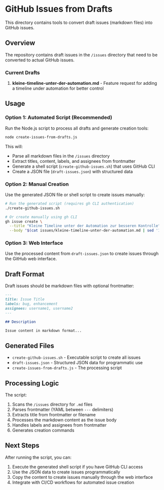 # GitHub Issues from Drafts

This directory contains tools to convert draft issues (markdown files) into GitHub issues.

## Overview

The repository contains draft issues in the `/issues` directory that need to be converted to actual GitHub issues.

### Current Drafts

1. **kleine-timeline-unter-der-automation.md** - Feature request for adding a timeline under automation for better control

## Usage

### Option 1: Automated Script (Recommended)

Run the Node.js script to process all drafts and generate creation tools:

```bash
node create-issues-from-drafts.js
```

This will:
- Parse all markdown files in the `/issues` directory
- Extract titles, content, labels, and assignees from frontmatter
- Generate a shell script (`create-github-issues.sh`) that uses GitHub CLI
- Create a JSON file (`draft-issues.json`) with structured data

### Option 2: Manual Creation

Use the generated JSON file or shell script to create issues manually:

```bash
# Run the generated script (requires gh CLI authentication)
./create-github-issues.sh

# Or create manually using gh CLI
gh issue create \
  --title "Kleine Timeline unter der Automation zur besseren Kontrolle" \
  --body "$(cat issues/kleine-timeline-unter-der-automation.md | sed '1,3d')"
```

### Option 3: Web Interface

Use the processed content from `draft-issues.json` to create issues through the GitHub web interface.

## Draft Format

Draft issues should be markdown files with optional frontmatter:

```markdown
---
title: Issue Title
labels: bug, enhancement
assignees: username1, username2
---

## Description

Issue content in markdown format...
```

## Generated Files

- `create-github-issues.sh` - Executable script to create all issues
- `draft-issues.json` - Structured JSON data for programmatic use
- `create-issues-from-drafts.js` - The processing script

## Processing Logic

The script:
1. Scans the `/issues` directory for `.md` files
2. Parses frontmatter (YAML between `---` delimiters)
3. Extracts title from frontmatter or filename
4. Processes the markdown content as the issue body
5. Handles labels and assignees from frontmatter
6. Generates creation commands

## Next Steps

After running the script, you can:
1. Execute the generated shell script if you have GitHub CLI access
2. Use the JSON data to create issues programmatically
3. Copy the content to create issues manually through the web interface
4. Integrate with CI/CD workflows for automated issue creation